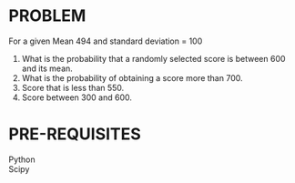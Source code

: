 # PROBLEM

For a given Mean 494 and standard deviation = 100 <br/>
1. What is the probability that a randomly selected score is between 600 and its mean. <br/>
2. What is the probability of obtaining a score more than 700. <br/>
3. Score that is less than 550. <br/>
4. Score between 300 and 600. <br/>


# PRE-REQUISITES

Python <br/>
Scipy  <br/>
